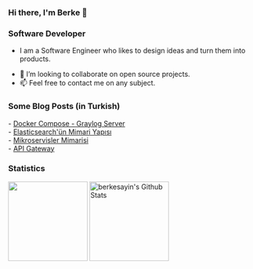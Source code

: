 ### Hi there, I'm Berke 👋

<h3>Software Developer</h3>

- <p>I am a Software Engineer who likes to design ideas and turn them into products.</p>
- 👯 I’m looking to collaborate on open source projects.
- 📫 Feel free to contact me on any subject.

<h3>Some Blog Posts (in Turkish)</h3>

<div>
    - <a href="https://sayinberkesayin.medium.com/log-verileri-y%C3%B6netimi-graylog-5a7dd849fc51">Docker Compose - Graylog Server</a><br>
    - <a href="https://sayinberkesayin.medium.com/elasticsearch-4dbbccd23aa7">Elasticsearch'ün Mimari Yapısı</a><br>
    - <a href="https://sayinberkesayin.medium.com/mikroservisler-mimarisi-e2326599af3a">Mikroservisler Mimarisi</a><br>
    - <a href="https://sayinberkesayin.medium.com/api-gateway-22a76ea1949e">API Gateway</a><br>
</div>

<h3>Statistics</h3>

<a href="https://git.io/streak-stats"><img alt="" src="https://github-readme-streak-stats.herokuapp.com/?user=berkesayin&theme=vue-dark&hide_border=true" height="162px" /></a>
<a href="https://github.com/anuraghazra/github-readme-stats"><img alt="berkesayin's Github Stats" src="https://denvercoder1-github-readme-stats.vercel.app/api/?username=berkesayin&show_icons=true&count_private=true&theme=vue-dark&hide_border=true" height="162px"/></a>


